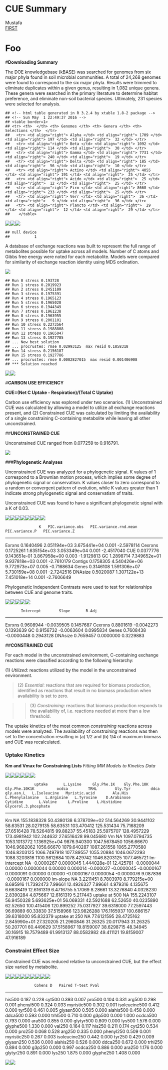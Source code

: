 # CUE Summary
Mustafa  
[FIRST](#foo)




# Foo
#**Downloading Summary**

The DOE knowledgebase (kBASE) was searched for genomes from six major phyla found in soil microbial communities. A total of 24,268 genomes were found to correspond to the six major phyla. Results were trimmed to eliminate duplicates within a given genus, resulting in 1,082 unique genera. These genera were searched in the primary literature to determine habitat preference, and eliminate non-soil bacterial species. Ultimately, 231 species were selected for analysis.



```
## <!-- html table generated in R 3.2.4 by xtable 1.8-2 package -->
## <!-- Sun May  1 22:49:37 2016 -->
## <table border=1>
## <tr> <th>  </th> <th> Genomes </th> <th> Genera </th> <th> Selections </th>  </tr>
##   <tr> <td align="right"> Alpha </td> <td align="right"> 1709 </td> <td align="right"> 197 </td> <td align="right">  32 </td> </tr>
##   <tr> <td align="right"> Beta </td> <td align="right"> 1092 </td> <td align="right"> 114 </td> <td align="right">  30 </td> </tr>
##   <tr> <td align="right"> Gamma </td> <td align="right"> 7731 </td> <td align="right"> 240 </td> <td align="right">  19 </td> </tr>
##   <tr> <td align="right"> Delta </td> <td align="right"> 185 </td> <td align="right">  56 </td> <td align="right">  10 </td> </tr>
##   <tr> <td align="right"> Actino </td> <td align="right"> 4055 </td> <td align="right"> 191 </td> <td align="right">  25 </td> </tr>
##   <tr> <td align="right"> Acido </td> <td align="right">  25 </td> <td align="right">  12 </td> <td align="right">  25 </td> </tr>
##   <tr> <td align="right"> Firm </td> <td align="right"> 8668 </td> <td align="right"> 233 </td> <td align="right">  25 </td> </tr>
##   <tr> <td align="right"> Verr </td> <td align="right">  36 </td> <td align="right">   9 </td> <td align="right">  36 </td> </tr>
##   <tr> <td align="right"> Plancto </td> <td align="right">  29 </td> <td align="right">  12 </td> <td align="right">  29 </td> </tr>
##    </table>
```

![](fullcuesummaryCOPY04282016_files/figure-html/unnamed-chunk-2-1.png)<!-- -->![](fullcuesummaryCOPY04282016_files/figure-html/unnamed-chunk-2-2.png)<!-- -->![](fullcuesummaryCOPY04282016_files/figure-html/unnamed-chunk-2-3.png)<!-- -->

```
## null device 
##           1
```

A database of exchange reactions was built to represent the full range of metabolites possible for uptake across all models. Number of C atoms and Gibbs free energy were noted for each metabolite. Models were compared for similarity of exchange reaction identity using MDS ordination.


![](fullcuesummaryCOPY04282016_files/figure-html/unnamed-chunk-3-1.png)<!-- -->

```
## Run 0 stress 0.193728 
## Run 1 stress 0.2019923 
## Run 2 stress 0.2451109 
## Run 3 stress 0.1975391 
## Run 4 stress 0.1965123 
## Run 5 stress 0.1965028 
## Run 6 stress 0.1944349 
## Run 7 stress 0.1961238 
## Run 8 stress 0.1963955 
## Run 9 stress 0.2001101 
## Run 10 stress 0.2273564 
## Run 11 stress 0.1988808 
## Run 12 stress 0.1965047 
## Run 13 stress 0.1927785 
## ... New best solution
## ... procrustes: rmse 0.02993125  max resid 0.1858318 
## Run 14 stress 0.2156187 
## Run 15 stress 0.1927786 
## ... procrustes: rmse 0.0002827015  max resid 0.001406908 
## *** Solution reached
```

![](fullcuesummaryCOPY04282016_files/figure-html/unnamed-chunk-3-2.png)<!-- -->![](fullcuesummaryCOPY04282016_files/figure-html/unnamed-chunk-3-3.png)<!-- -->


#**CARBON USE EFFICIENCY**

**CUE=(Net C Uptake - Respiration)/(Total C Uptake)**

Carbon use efficiency was explored under two scenarios. (1) Unconstrained CUE was calculated by allowing a model to utilize all exchange reactions present, and (2) Constrained CUE was calculated by limiting the availability of a single constraining C-containing metabolite while leaving all other unconstrained.


##**UNCONSTRAINED CUE**

Unconstrained CUE ranged from 0.077259 to 0.916791.

![](fullcuesummaryCOPY04282016_files/figure-html/unnamed-chunk-4-1.png)<!-- -->


###**Phylogenetic Analyses**

Unconstrained CUE was analyzed for a phylogenetic signal.
K values of 1 correspond to a Brownian motion process, which implies some degree of phylogenetic signal or conservatism. K values closer to zero correspond to a random or convergent pattern of evolution, while K values greater than 1 indicate strong phylogenetic signal and conservatism of traits. 

Unconstrained CUE was found to have a significant phylogenetic signal with a K of 0.03.

![](fullcuesummaryCOPY04282016_files/figure-html/unnamed-chunk-5-1.png)<!-- -->![](fullcuesummaryCOPY04282016_files/figure-html/unnamed-chunk-5-2.png)<!-- -->![](fullcuesummaryCOPY04282016_files/figure-html/unnamed-chunk-5-3.png)<!-- -->![](fullcuesummaryCOPY04282016_files/figure-html/unnamed-chunk-5-4.png)<!-- -->![](fullcuesummaryCOPY04282016_files/figure-html/unnamed-chunk-5-5.png)<!-- -->![](fullcuesummaryCOPY04282016_files/figure-html/unnamed-chunk-5-6.png)<!-- -->![](fullcuesummaryCOPY04282016_files/figure-html/unnamed-chunk-5-7.png)<!-- -->![](fullcuesummaryCOPY04282016_files/figure-html/unnamed-chunk-5-8.png)<!-- -->

                   K   PIC.variance.obs   PIC.variance.rnd.mean   PIC.variance.P   PIC.variance.Z
--------  ----------  -----------------  ----------------------  ---------------  ---------------
Exrxns     0.1640496       2.051194e+03            3.675441e+04            0.001       -2.5978114
Cexrxns    0.1725261       1.635154e+03            3.053349e+04            0.001       -2.4517040
CUE        0.0377776       9.143651e-01            3.867958e+00            0.003       -1.9129813
GC         1.2898714       7.349652e+01            9.937818e+03            0.001       -2.7610179
Contigs    0.1758305       4.540426e+06            9.772973e+07            0.005       -0.7168634
Genes      0.3146108       1.591306e+07            5.730159e+08            0.001       -2.7242516
DNAsize    0.5020087       1.307122e+13            7.451018e+14            0.001       -2.7606649



Phylogenetic Independent Contrasts were used to test for relationships between CUE and genome traits.

![](fullcuesummaryCOPY04282016_files/figure-html/unnamed-chunk-6-1.png)<!-- -->![](fullcuesummaryCOPY04282016_files/figure-html/unnamed-chunk-6-2.png)<!-- -->![](fullcuesummaryCOPY04282016_files/figure-html/unnamed-chunk-6-3.png)<!-- -->![](fullcuesummaryCOPY04282016_files/figure-html/unnamed-chunk-6-4.png)<!-- -->![](fullcuesummaryCOPY04282016_files/figure-html/unnamed-chunk-6-5.png)<!-- -->

           Intercept        Slope       R-Adj
--------  ----------  -----------  ----------
Exrxns     0.9608944   -0.0039505   0.1457687
Cexrxns    0.8801619   -0.0042273   0.1393639
GC         0.9156732   -0.0063604   0.0995834
Genes      0.7608438   -0.0000448   0.2943128
DNAsize    0.7659457    0.0000000   0.3229883

##**CONSTRAINED CUE**

For each model in the unconstrained environment, C-containing exchange reactions were classified according to the following hierarchy:

(1) *Utilized*: reactions utilized by the model in the unconstrained environment.

>(2) *Essential*: reactions that are required for biomass production, identified as reactions that result in no biomass production when availability is set to zero.

>>(3) *Constraining*: reactions that biomass production responds to the availability of, i.e. reactions needed at more than a low threshold. 

The uptake kinetics of the most common *constraining* reactions across models were analyzed. The availability of *constraining* reactions was then set to the concentration resulting in (a) 1/2 and (b) 1/4 of maximum biomass and CUE was recalculated.

### Uptake Kinetics

**Km and Vmax for Constraining Lists**
*Fitting MM Models to Kinetics Data*

![](fullcuesummaryCOPY04282016_files/figure-html/unnamed-chunk-7-1.png)<!-- -->![](fullcuesummaryCOPY04282016_files/figure-html/unnamed-chunk-7-2.png)<!-- -->![](fullcuesummaryCOPY04282016_files/figure-html/unnamed-chunk-7-3.png)<!-- -->![](fullcuesummaryCOPY04282016_files/figure-html/unnamed-chunk-7-4.png)<!-- -->![](fullcuesummaryCOPY04282016_files/figure-html/unnamed-chunk-7-5.png)<!-- -->![](fullcuesummaryCOPY04282016_files/figure-html/unnamed-chunk-7-6.png)<!-- -->

                 uptake       L.Lysine     Gly.Phe.1K    Gly.Phe.10K   Gly.Phe.10K1K          ocdca         TRHL        Gly.Tyr         ddca     gly.asn.L   L.Isoleucine   Myristic.acid        Ala.His   L.Phenylalanine   L.Arginine   L.Tyrosine    D.Arabinose       Cytidine       L.Valine     L.Proline    L.Histidine   Glycerol.3.phosphate
--------------  -------  -------------  -------------  -------------  --------------  -------------  -----------  -------------  -----------  ------------  -------------  --------------  -------------  ----------------  -----------  -----------  -------------  -------------  -------------  ------------  -------------  ---------------------
Km                   NA    155.1838328     50.4380138   6.378709e+02      514.564269     30.9441102     58.63531     28.0279135     58.63531    103.470412     125.531434      75.7168209     27.6516428        78.5264815     99.88237     55.45183     25.5975707    128.4957229    173.4981942    102.244632     27.6516428              99.045680
Vm                   NA   1097.0794735   1053.1013772   1.136925e+04     9876.940300   1047.5678450   1056.66670   1046.9682062   1056.66670   1079.640287    1087.261558    1065.2770580   1046.8203125      1066.7497918   1077.89557   1055.20884   1046.0672293   1088.3203816   1100.9812684   1078.429742   1046.8203125            1077.465721
lm-intercept         NA     -0.0000267      0.0000045   1.444028e-01       12.425781     -0.0000044      0.00000      0.0000044      0.00000      0.000014      -0.000027      -0.0000045     -0.0000167         0.0000091      0.00000      0.00000     -0.0000167      0.0000054     -0.0000076      9.087836     -0.0000167               0.000000
lm-slope             NA      3.2211451      8.7803970   8.779215e+00        8.695916     11.7392473      7.99661     12.4926327      7.99661      4.979316       4.135675       6.6638419     12.6161319         6.4716755      5.17069      8.28661     13.3276840      4.0328230      2.8390284      4.875667     12.6161319               5.217443
uptake at 500        NA    155.2243107     56.9450328   5.693625e+01       56.069331     42.5921688     62.52650     40.0235890     62.52650    100.415406     120.899252      75.0317927     39.6318000        77.2597443     96.69889     60.33830     37.5158966    123.9826288    176.1165937    100.686157     39.6318000              95.832379
uptake at 250        NA     77.6121595     28.4725162   2.845990e+01       27.320205     21.2960846     31.26325     20.0117943     31.26325     50.207701      60.449629      37.5158967     19.8159007        38.6298715     48.34945     30.16915     18.7579489     61.9913137     88.0582982     49.411121     19.8159007              47.916189


### Constraint Effect Size 
Constrained CUE was reduced relative to unconstrained CUE, but the effect size varied by metabolite.

![](fullcuesummaryCOPY04282016_files/figure-html/unnamed-chunk-8-1.png)<!-- -->![](fullcuesummaryCOPY04282016_files/figure-html/unnamed-chunk-8-2.png)<!-- -->![](fullcuesummaryCOPY04282016_files/figure-html/unnamed-chunk-8-3.png)<!-- -->![](fullcuesummaryCOPY04282016_files/figure-html/unnamed-chunk-8-4.png)<!-- -->![](fullcuesummaryCOPY04282016_files/figure-html/unnamed-chunk-8-5.png)<!-- -->![](fullcuesummaryCOPY04282016_files/figure-html/unnamed-chunk-8-6.png)<!-- -->![](fullcuesummaryCOPY04282016_files/figure-html/unnamed-chunk-8-7.png)<!-- -->![](fullcuesummaryCOPY04282016_files/figure-html/unnamed-chunk-8-8.png)<!-- -->![](fullcuesummaryCOPY04282016_files/figure-html/unnamed-chunk-8-9.png)<!-- -->

                 Cohens D   Paired T-test Pval
--------------  ---------  -------------------
his500              0.187                0.228
cyt500              0.393                0.007
pro500              0.104                0.331
arg500              0.298                0.001
phenyl500           0.324                0.033
myristic500         0.302                0.001
isoleucine500       0.412                0.000
tyr500              0.461                0.005
glyasn500           0.505                0.000
alahis500           0.458                0.000
ddca500             0.593                0.000
trhl500             0.710                0.000
g3p500              0.000                1.000
ocdca500            0.793                0.000
ara500              0.855                0.000
glytyr500           0.809                0.000
lys500              1.576                0.000
glyphe500           1.330                0.000
val250              0.164                0.117
his250              0.211                0.174
cyt250              0.534                0.000
pro250              0.068                0.528
arg250              0.335                0.000
phenyl250           0.509                0.001
myristic250         0.267                0.003
isoleucine250       0.442                0.000
tyr250              0.429                0.009
glyasn250           0.536                0.000
alahis250           0.526                0.000
ddca250             0.672                0.000
trhl250             0.894                0.000
g3p250              0.000                0.997
ocdca250            0.886                0.000
ara250              1.176                0.000
glytyr250           0.891                0.000
lys250              1.875                0.000
glyphe250           1.408                0.000

![](fullcuesummaryCOPY04282016_files/figure-html/unnamed-chunk-8-10.png)<!-- -->![](fullcuesummaryCOPY04282016_files/figure-html/unnamed-chunk-8-11.png)<!-- -->

